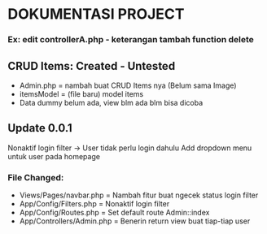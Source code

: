 # DOKUMENTASI PROJECT

### Ex: edit controllerA.php - keterangan tambah function delete

## CRUD Items: Created - Untested

- Admin.php = nambah buat CRUD Items nya (Belum sama Image)
- itemsModel = (file baru) model items
- Data dummy belum ada, view blm ada blm bisa dicoba

## Update 0.0.1 

Nonaktif login filter -> User tidak perlu login dahulu
Add dropdown menu untuk user pada homepage

### File Changed:

- Views/Pages/navbar.php = Nambah fitur buat ngecek status login filter
- App/Config/Filters.php = Nonaktif login filter 
- App/Config/Routes.php = Set default route Admin::index
- App/Controllers/Admin.php = Benerin return view buat tiap-tiap user
